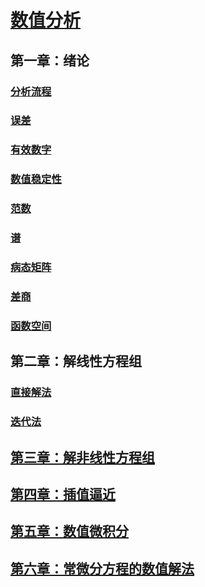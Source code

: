 <link rel='stylesheet' href='../../style/index.css'>
<script src='../../style/index.js'></script>

# [数值分析](../index.html)

## 第一章：绪论

### [分析流程](./Introduction/part1.html#分析流程)

### [误差](./Introduction/part1.html#误差)

### [有效数字](./Introduction/part1.html#有效数字)

### [数值稳定性](./Introduction/part1.html#数值稳定性)

### [范数](./Introduction/part2.html#范数)

### [谱](./Introduction/part2.html#谱)

### [病态矩阵](./Introduction/part2.html#病态矩阵)

### [差商](./Introduction/part2.html#差商)

### [函数空间](./Introduction/part2.html#函数空间)

## 第二章：解线性方程组

### [直接解法](./02-DirectSolutionOFLinearEquations.html)

### [迭代法](./02-IterativeMethodOFLinearEquations.html)

## [第三章：解非线性方程组](./03-SolutionOFNon-linearEquation.html)

## [第四章：插值逼近](./04-Interpolation.html)

## [第五章：数值微积分](./05-Calculus.html)

## [第六章：常微分方程的数值解法](./06-DifferentialEquation.html)
